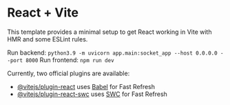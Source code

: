 # React + Vite

This template provides a minimal setup to get React working in Vite with HMR and some ESLint rules.

Run backend: ```python3.9 -m uvicorn app.main:socket_app --host 0.0.0.0 --port 8000```
Run frontend: ```npm run dev```

Currently, two official plugins are available:

- [@vitejs/plugin-react](https://github.com/vitejs/vite-plugin-react/blob/main/packages/plugin-react/README.md) uses [Babel](https://babeljs.io/) for Fast Refresh
- [@vitejs/plugin-react-swc](https://github.com/vitejs/vite-plugin-react-swc) uses [SWC](https://swc.rs/) for Fast Refresh
